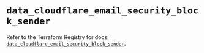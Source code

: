 # `data_cloudflare_email_security_block_sender`

Refer to the Terraform Registry for docs: [`data_cloudflare_email_security_block_sender`](https://registry.terraform.io/providers/cloudflare/cloudflare/5.0.0/docs/data-sources/email_security_block_sender).
